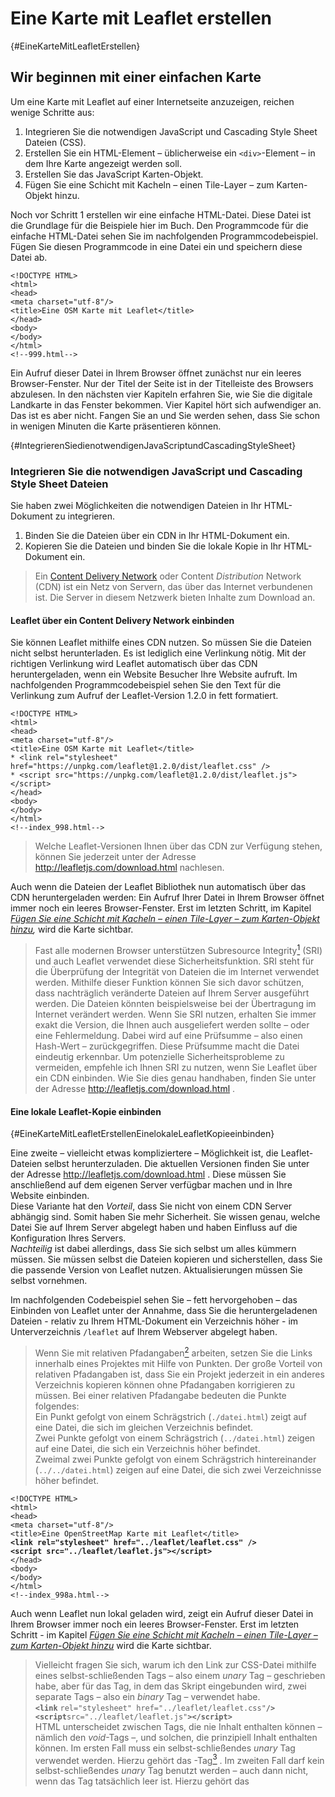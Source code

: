 # Eine Karte mit Leaflet erstellen
[](#){#EineKarteMitLeafletErstellen}

## Wir beginnen mit einer einfachen Karte

Um eine Karte mit Leaflet auf einer Internetseite anzuzeigen, 
reichen wenige Schritte aus:

1. Integrieren Sie die notwendigen JavaScript und Cascading Style Sheet Dateien (CSS). 
2. Erstellen Sie ein HTML-Element – üblicherweise ein `<div>`-Element – in dem Ihre Karte angezeigt werden soll. 
3. Erstellen Sie das JavaScript Karten-Objekt. 
4. Fügen Sie eine Schicht mit Kacheln – einen Tile-Layer – zum Karten-Objekt hinzu. 
 
Noch vor Schritt 1 erstellen wir eine einfache HTML-Datei. 
Diese Datei ist die Grundlage für die Beispiele hier im Buch. 
Den Programmcode für die einfache HTML-Datei sehen Sie im nachfolgenden 
Programmcodebeispiel. Fügen Sie diesen Programmcode in eine Datei ein und 
speichern diese Datei ab.

```
<!DOCTYPE HTML>
<html>
<head>
<meta charset="utf-8"/>
<title>Eine OSM Karte mit Leaflet</title>
</head>
<body>
</body>
</html>
<!--999.html-->
```

Ein Aufruf dieser Datei in Ihrem Browser öffnet zunächst nur ein 
leeres Browser-Fenster. Nur der Titel der Seite ist in der Titelleiste des 
Browsers abzulesen. In den nächsten vier Kapiteln erfahren Sie, wie Sie die 
digitale Landkarte in das Fenster bekommen. Vier Kapitel hört sich aufwendiger 
an. Das ist es aber nicht. Fangen Sie an und Sie werden sehen, dass Sie schon 
in wenigen Minuten die Karte präsentieren können.

[](#){#IntegrierenSiedienotwendigenJavaScriptundCascadingStyleSheet}
### Integrieren Sie die notwendigen JavaScript und Cascading Style Sheet Dateien

Sie haben zwei Möglichkeiten die notwendigen Dateien in Ihr HTML-Dokument zu integrieren.

1. Binden Sie die Dateien über ein CDN in Ihr HTML-Dokument ein. 
2. Kopieren Sie die Dateien und binden Sie die lokale Kopie in Ihr HTML-Dokument ein. 

> Ein [Content Delivery Network](https://de.wikipedia.org/wiki/Content_Delivery_Network) 
oder Content *Distribution* Network (CDN) ist ein
Netz von Servern, das über das Internet verbundenen ist. Die
Server in diesem Netzwerk bieten Inhalte zum Download an.

#### Leaflet über ein Content Delivery Network einbinden

Sie können Leaflet mithilfe eines CDN nutzen. So müssen Sie die Dateien 
nicht selbst herunterladen. Es ist lediglich eine Verlinkung nötig. 
Mit der richtigen Verlinkung wird Leaflet automatisch über das CDN heruntergeladen, 
wenn ein Website Besucher Ihre Website aufruft. Im nachfolgenden Programmcodebeispiel 
sehen Sie den Text für die Verlinkung zum Aufruf der Leaflet-Version 1.2.0 in 
fett formatiert.

```
<!DOCTYPE HTML>
<html>
<head>
<meta charset="utf-8"/>
<title>Eine OSM Karte mit Leaflet</title>
* <link rel="stylesheet" href="https://unpkg.com/leaflet@1.2.0/dist/leaflet.css" />
* <script src="https://unpkg.com/leaflet@1.2.0/dist/leaflet.js"></script>
</head>
<body>
</body>
</html>
<!--index_998.html-->
```

> Welche Leaflet-Versionen Ihnen über das CDN zur Verfügung stehen, können
Sie jederzeit unter der Adresse http://leafletjs.com/download.html
nachlesen.

Auch wenn die Dateien der Leaflet Bibliothek nun automatisch über das CDN heruntergeladen werden: 
Ein Aufruf Ihrer Datei in Ihrem Browser öffnet immer noch ein leeres Browser-Fenster. 
Erst im letzten Schritt, im Kapitel *[Fügen Sie eine Schicht mit Kacheln – einen Tile-Layer – zum Karten-Objekt hinzu](#FuegenSieEineSchichtMitKachelnHinzu),* wird die Karte sichtbar.

> Fast alle modernen Browser unterstützen Subresource Integrity[^1] (SRI) und auch 
Leaflet verwendet diese
Sicherheitsfunktion. SRI steht für die Überprüfung der Integrität
von Dateien die im Internet verwendet werden. Mithilfe dieser
Funktion können Sie sich davor schützen, dass nachträglich veränderte Dateien auf Ihrem
Server ausgeführt werden. Die Dateien könnten beispielsweise bei der Übertragung im Internet verändert werden. Wenn Sie SRI nutzen, erhalten Sie immer exakt die Version, die
Ihnen auch ausgeliefert werden sollte – oder eine
Fehlermeldung. Dabei wird auf eine Prüfsumme – also einen
Hash-Wert – zurückgegriffen. Diese Prüfsumme macht die Datei eindeutig erkennbar. Um potenzielle Sicherheitsprobleme zu vermeiden, empfehle ich
Ihnen SRI zu nutzen, wenn Sie Leaflet über ein CDN einbinden. Wie
Sie dies genau handhaben, finden Sie unter der Adresse http://leafletjs.com/download.html .

#### Eine lokale Leaflet-Kopie einbinden
[](#){#EineKarteMitLeafletErstellenEinelokaleLeafletKopieeinbinden}

Eine zweite – vielleicht etwas kompliziertere – Möglichkeit ist, die 
Leaflet-Dateien selbst herunterzuladen. Die aktuellen Versionen finden Sie unter 
der Adresse http://leafletjs.com/download.html . Diese müssen Sie anschließend auf 
dem eigenen Server verfügbar machen und in Ihre Website einbinden.  
Diese Variante hat den *Vorteil*, dass Sie nicht von einem CDN Server abhängig sind. 
Somit haben Sie mehr Sicherheit. Sie wissen genau, welche Datei Sie auf Ihrem Server 
abgelegt haben und haben Einfluss auf die Konfiguration Ihres Servers.  
*Nachteilig* ist dabei allerdings, dass Sie sich selbst um alles kümmern müssen. 
Sie müssen selbst die Dateien kopieren und sicherstellen, dass Sie die passende 
Version von Leaflet nutzen. Aktualisierungen müssen Sie selbst vornehmen.

Im nachfolgenden Codebeispiel sehen Sie – fett hervorgehoben – das Einbinden von 
Leaflet unter der Annahme, dass Sie die heruntergeladenen Dateien - relativ 
zu Ihrem HTML-Dokument ein Verzeichnis höher - im Unterverzeichnis `/leaflet` auf 
Ihrem Webserver abgelegt haben.

>  Wenn Sie mit relativen Pfadangaben[^2] arbeiten, 
setzen Sie die Links innerhalb eines
Projektes mit Hilfe von Punkten. Der große Vorteil von relativen
Pfadangaben ist, dass Sie ein Projekt jederzeit in ein anderes
Verzeichnis kopieren können ohne Pfadangaben korrigieren zu müssen.
Bei einer relativen Pfadangabe bedeuten die Punkte folgendes:  
Ein Punkt gefolgt von einem Schrägstrich (`./datei.html`) zeigt auf
eine Datei, die sich im gleichen Verzeichnis befindet.  
Zwei Punkte gefolgt von einem Schrägstrich (`../datei.html`)
zeigen auf eine Datei, die sich ein Verzeichnis höher
befindet.  
Zweimal zwei Punkte gefolgt von einem Schrägstrich
hintereinander (`../../datei.html`) 
zeigen auf eine Datei, die sich zwei Verzeichnisse höher befindet.

`<!DOCTYPE HTML>`  
`<html>`  
`<head>`  
`<meta charset="utf-8"/>`  
`<title>Eine OpenStreetMap Karte mit Leaflet</title>`  
**`<link rel="stylesheet" href="../leaflet/leaflet.css" />`**  
**`<script src="../leaflet/leaflet.js"></script>`**  
`</head>`  
`<body>`  
`</body>`  
`</html>`  
`<!--index_998a.html-->`  


Auch wenn Leaflet nun lokal geladen wird, zeigt ein Aufruf dieser Datei in Ihrem Browser 
immer noch ein leeres Browser-Fenster. Erst im letzten Schritt - 
im Kapitel *[Fügen Sie eine Schicht mit Kacheln – einen Tile-Layer – zum Karten-Objekt hinzu](#FuegenSieEineSchichtMitKachelnHinzu)*  wird die Karte sichtbar.

> Vielleicht fragen Sie sich, warum ich den Link zur CSS-Datei mithilfe 
eines selbst-schließenden Tags – also einem *unary* Tag – geschrieben habe, 
aber für das Tag, in dem das Skript eingebunden wird, zwei separate 
Tags – also ein *binary*
Tag – verwendet habe.  
**`<link`** `rel="stylesheet" href="../leaflet/leaflet.css"`**`/>`**  
**`<script`**`src="../leaflet/leaflet.js"`**`></script>`**  
HTML unterscheidet zwischen Tags, die nie
Inhalt enthalten können – nämlich den *void*-Tags –, und
solchen, die prinzipiell Inhalt enthalten können. Im ersten Fall
muss ein selbst-schließendes *unary* Tag verwendet werden.
Hierzu gehört das <link>-Tag[^3] .
Im zweiten Fall darf kein selbst-schließendes *unary* Tag
benutzt werden – auch dann nicht, wenn das Tag tatsächlich leer
ist. Hierzu gehört das <script>-Tag[^4] .


#### Leaflet performant einbinden – defer oder async

In diesem Kapitel erkläre ich Ihnen, wie Sie Leaflet in Ihre Website einbinden 
können, ohne den Ladeprozess der Webseite zu unterbrechen. Falls Sie noch unsicher 
in der Anwendung von JavaScript sind, überspringen Sie dieses Kapitel am 
besten erst einmal. Das Beachten der Performance sollten Sie erst angehen, 
wenn Sie die ersten Karten selbst erstellt haben.

##### Was passiert genau, wenn eine Website geladen wird die im Kopfbereich ein Skript einbindet?

Sehen wir uns zunächst einmal an, was genau passiert, wenn ein Browser eine 
Website mit einem `<script>`-Tag lädt.

1. Als erstes lädt der Browser den Text der HTML-Seite. 
2. Als nächstes beginnt er, den HTML-Code zu analysieren, also zu parsen. 
3. Nun trifft der Parser auf das `<script>`-Tag, welches auf eine externe Skript-Datei verweist. 
4. Der Browser fordert die Skript-Datei an. Einstweilen blockiert und stoppt der Parser seine Arbeit. 
5. Je nach Größe der Datei ist das Skript nach einiger Zeit vollständig heruntergeladen und wird anschließend ausgeführt. 
6. Nun endlich kann der Parser seine Arbeit fortsetzten und den Rest des 
HTML-Dokuments analysieren und am Ende im Browser anzeigen. 

Wenn Sie sich diese Abfolge ansehen, können Sie sich vorstellen, dass Punkt vier 
das performante Laden der Website negativ beeinflusst. Der Ladevorgang der Website 
macht praktisch eine Pause. Solange bis alle Skripte heruntergeladen sind, passiert 
nichts mehr. Und wenn es eine Sache gibt, die Website-Besucher und Suchmaschinen nicht 
mögen, dann ist dies die Wartezeit beim Aufbau der Website.

##### Wie können Sie die Ladezeit positiv beeinflussen?

Um das im vorherigen Abschnitt beschriebene Problem zu umgehen wurde früher oft empfohlen, den JavaScript-Code möglichst nah am schließenden `<body>`-Tag in die Website zu integrieren. Zu dieser Empfehlung gibt es mit HTML5 zwei gute Alternativen – nämlich die Attribute `defer` und `async`.

Sofern Sie das Attribut `defer`[^5] verwenden, wird das Skript ausgeführt, wenn das HTML-Dokument geladen und für die Ansicht umgewandelt - also geparst - ist. Zum anderen können Sie das Attribut `async`[^6] einsetzten. Mit `async` wird Ihr Skript asynchron mit dem HTML-Dokument ausgeführt. Wenn Sie keines dieser Attribute explizit angegeben, wird erst das vollständige Skript geladen und ausgeführt und erst dann wird das Laden und Parsen des HTML-Dokuments fortgesetzt.

##### Was sollten Sie beim Einsatz von defer oder async mit Leaflet beachten?

Wenn Sie Ihre Karte auf Ihrer Website anzeigen, werden Sie nicht nur das 
Leaflet-Skript laden. Sie werden später noch eigenen JavaSript-Code schreiben. 
Dieser eigene Code setzt das Laden des Leaflet-Skripts voraus. 
Aus diesem Grund müssen Sie sicherstellen, dass die Leaflet Bibliothek vollständig 
geladen ist, bevor Ihr eigener Code ausgeführt wird. Dies können Sie mithilfe 
des *Eventhandlers*[^7]: `load`[^8].  

Obwohl Ihr eigenes Skript voraussetzt, dass Leaflet vollständig geladen ist, 
können Sie das Attribut `async` verwenden. Sehen Sie selbst: Das folgende einfache 
Beispiel zeigt es Ihnen.

`<html>`  
`<head>`  
`<title>Eine OpenStreetMap Karte mit Leaflet</title>`  
`<link rel="stylesheet" href="https://unpkg.com/leaflet@1.3.3/dist/leaflet.css"/>`  
`</head>`  
`<body>`  
`<div id="map" style="width: 600px; height: 400px"></div>`  
`<script src="mymap_99.js" **async**></script>`  
`<script src="https://unpkg.com/leaflet@1.3.3/dist/leaflet.js" **async**></script>`  
`</body>`  
`</html>`  
`<!--mymap_99.html-->`  

In ihrem eigenen Skript `mymap_99.js` müssen Sie mithilfe 
von `window.addEventListener('load', function() ... )` das Laden des 
vollständigen HTML-Dokuments abwarte.

**`window.addEventListener('load', function()`**
`{`  
`var map = L.map('map',`  
`{`  
`center: [50.27264, 7.26469],`  
`zoom: 10`  
`});`  
`L.tileLayer('http://{s}.tile.osm.org/{z}/{x}/{y}.png').addTo(map);`  
`},`  
`false);`  
`<!--mymap_99.js-->`  

Alle weiteren Beispiele hier im Buch habe ich ohne das Attribut `async` 
erstellt, weil ich den Schwerpunkt auf die Verwendung von Leaflet 
selbst setzen wollte.

### Erstellen Sie ein Element in dem Ihre Karte angezeigt werden soll

Das Einfügen eines HTML-Elements in unser Grundgerüst dürfte für Sie kein Problem 
darstellen. Der Vollständigkeit halber habe ich diesen Schritt hier trotzdem eingefügt.

Setzen Sie ein `<div>`-Element mit einer bestimmten `ID` an die Stelle in Ihrem 
HTML-Dokument, an der Sie Ihre Karte anzeigen möchten. 
Stellen Sie dabei sicher, dass das `<div>`-Element, also der Kartencontainer, 
eine definierte Höhe hat.

> Der einfachste Weg einem HTML-Element eine feste Höhe zuzuordnen, ist das `style`-Attribut
– also direkt im HTML-Element selbst. Weil hier im Buch *Leaflet* das
Hauptthema ist, verwende ich für das Einbinden von Stylesheets in
den Beispielen diese einfache Methode. Durch das direkte Festlegen von
Formaten gehen allerdings im praktischen Einsatz viele Vorteile
verloren. Alternative Varianten zum Einbinden von Stylesheets finden
Sie unter anderem unter der Adresse https://wiki.selfhtml.org/wiki/CSS/alternative_Stylesheets .

Im nachfolgenden Programmcodeausschnitt sehen Sie die relevante Zeile fett formatiert.

`<!DOCTYPE HTML>`  
`<html>`  
`<head>`  
`<title>Eine OpenStreetMap Karte mit Leaflet</title>`  
`<link rel="stylesheet" href="../leaflet/leaflet.css"/>`  
`<script src="../leaflet/leaflet.js"></script>`  
`</head>`  
`<body>`  
**`<div style="height: 180px;" id="mapid"></div>`**  
`</body>`   
`</html>`  
`<!--index_997.html-->`  

So, nun ist das HTML-Dokument bereit ein Leaflet Kartenobjekt zu initialisieren 
und interessante Dinge mit ihm anzustellen.

### Erstellen Sie das Karten-Objekt

Nun wird es spannend. Wir erstellen das erste Skript. Dabei beginnen wir mit dem 
Erstellen des Karten-Objektes. Im nachfolgenden Programmcodeausschnitt sehen Sie die erste Zeile des Skripts fett formatiert.

`<!DOCTYPE HTML>`  
`<html>`  
`<head>`  
`<title>Eine OpenStreetMap Karte mit Leaflet</title>`  
`<link rel="stylesheet" href="../leaflet/leaflet.css"/>`  
`<script src="../leaflet/leaflet.js"></script>`  
`</head>`  
`<body>`  
`<div style="height: 180px;" id="mapid"></div>`  
**`<script>`**  
**`var mymap = L.map('mapid').setView([50.27264, 7.26469], 13);`**  
**`</script>`**  
`</body>`  
`</html>`  
`<!--index_996.html-->`  


Was haben wir genau gemacht? Wir haben mit dem Befehl `var mymap = L.map('mapid')` 
ein neues Objekt – oder eine neue Instanz – der Klasse `map` erstellt und 
dieser den Namen `mymap` gegeben.

[](#){#Fabrikmethode1}
> Sie frage sich nun vielleicht, wie wir 
eine neue Instanz ohne die Verwendung des Schlüsselwortes **`new`** 
erstellen konnten? Die Antwort ist einfach: Die Leaflet-Klassen sind mit 
einem Großbuchstaben – beispielsweise **`L.Map`**–benannt und diese 
müssen mit `new` erstellt werden. Es gibt aber Shortcuts mit Kleinbuchstaben
 – **`L.map`** – die aus Bequemlichkeitsgründen von den Leaflet-Programmierern
für Sie erstellt wurden. Leaflet setzt hier das Entwurfsmuster Fabrikmethode[^9] 
(englisch factory method) ein. Das Muster beschreibt, wie ein Objekt
durch Aufruf einer Methode anstatt durch direkten Aufruf eines Konstruktors erzeugt wird.  
Wollen Sie sich dies selbst ansehen? Die Funktion `L.map()` der Klasse `L.Map` 
finden Sie auf Github ganz am Ende in der Datei `map.js`[^10]. Ein weiteres Beispiel 
finden Sie zu Beginn des Kapitels [Custom Markers](#Fabrikmethode2).

Das Festlegen des Kartenmittelpunktes mithilfe der Koordinaten `[50.27264, 7.26469]` 
und der Methode `setView()  `und die Angabe der Zoomstufe 13 ist optional. 
Ich empfehle Ihnen, diese Werte immer mitzugeben. 
Denn: Es ist für jeden ärgerlich eine Karte zu sehen, die die ganze Welt anzeigt – 
die relevanten Daten befinden sich aber alle in Gering, einem kleinen Dorf 
in der deutschen Eifel.

> Sagen Ihnen die  *Koordinaten*  in der Form [50.27264, 7.26469] nichts und möchten 
Sie gerne mehr zum Thema geografische Koordinaten erfahren? Dann lesen den Exkurs 
im Kapitel [Exkurs: Geographische Koordinaten](./exkurs-geografische-koordinaten#ExkursGeografischeKoordinaten).

Sie verfügen nun über ein Leaflet Karten-Objekt, mit dem Sie eine Karte anzeigen können. Sie müssen dem  *Karten-Objekt* noch mitteilen, welches  *Kartenbild* - also welche Grafiken - es anzeigen soll. Dies tun Sie, indem Sie eine Schicht mit Kacheln, also einen *Tile-Layer*, zum Karten-Objekt hinzufügen. Wie Sie dies genau tun, zeige ich Ihnen im nächsten Kapitel.

[](#){#FuegenSieEineSchichtMitKachelnHinzu}
### Fügen Sie eine Schicht mit Kacheln – einen Tile-Layer – zum Karten-Objekt hinzu

Der letzte Schritt beim Erstellen der Karte ist das Hinzufügen der Kachel-Schicht. Diese Schicht – oder dieser Layer – kann als eine Art Basiskarte angesehen werden. Es handelt sich um die Grafiken, auf der die Geoobjekte, die wir hier im Buch erarbeiten, dargestellt werden. Also die Imagedateien.

Kacheln zum Anzeigen in einem digitalen Kartenobjekt werden als Service von unterschiedlichen Providern angeboten. Im nächsten Kapitel werde ich Ihnen genauer erläutert, dass diese Kacheln normalerweise als 256 Pixel x 256 Pixel Images angeboten werden und warum die URL zum Aufruf der Kacheln die etwas kryptisch wirkenden Zeichen  `/{z}/{x}/{y}.png`  enthält.

Ich verwende hier das Angebot von http://www.openstreetmap.org zur Darstellung der Karte. Den Programmcode zum Einbinden der Imagedateien vom OpenStreetMap Tile-Server habe ich für Sie im nachfolgenden Programmcodebeispiel fett hervorgehoben. Die rechtlichen Voraussetzungen zur Verwendung der Kacheln des Openstreetmap-Servers finden Sie unter der Adresse https://operations.osmfoundation.org/policies/tiles.

`<!DOCTYPE HTML>`  
`<html>`  
`<head>`  
`<title>Eine OpenStreetMap Karte mit Leaflet</title>`  
`<link rel="stylesheet" href="https://unpkg.com/leaflet@1.1.0/dist/leaflet.css"/>`  
`<script src="https://unpkg.com/leaflet@1.1.0/dist/leaflet.js"></script>`  
`</head>`  
`<body>`  
`<div style="height: 180px;" id="mapid"></div>`  
`<script>`  
`var mymap = L.map('mapid').setView([50.27264, 7.26469], 13);`  
**`L.tileLayer('http://{s}.tile.osm.org/{z}/{x}/{y}.png').addTo(mymap);`**  
`</script>`  
`</body>`  
`</html>`  
`<!--index_995.html-->`  

Was haben wir genau gemacht? Wir haben ein `TileLayer`-Objekt erstellt und diesem 
die URL des OpenStreetMap-Servers übergeben. Außerdem haben wir die 
Methode  `addTo()`  aufgerufen und dieser Methode unser Karten-Objekt  `mymap`  
als Parameter übergeben. So weiß Leaflet nun genau, welche Bilder es wo abrufen 
soll und kann die Kartenschicht zeichnen.

> Leaflet ist so programmiert, dass Sie die
verschiedenen Methoden verketten können. Dies ist möglich, weil die
unterschiedlichen Methoden Objekte zurückgeben, die wieder
Funktionen enthalten.
So konnten wir `.addTo(mymap)` einfach an `L.tileLayer('http://{s}.tile.osm.org/{z}/{x}/{y}.png')` anhängen.
Alternativ hätten wir zuerst ein TileLayer Objekt erstellen müssen und 
hätten erst im nächsten Schritt die Methode `addTo()` aufrufen können.  
`var x = L.tileLayer('http://{s}.tile.osm.org/{z}/{x}/{y}.png');`  
`x.addTo(mymap);`

Fertig! Sie haben nun eine vollständige Karte erstellt. Zählen Sie nach: 
In diesen vier Schritten haben Sie gerade einmal fünf Zeilen Programmcode eingegeben.

Standardmäßig – wir haben ja bisher noch keine Optionen übergeben –  sind alle 
Maus- und Touch-Interaktionen auf der Karte aktiviert. Sie können die Karte 
vergrößern und verkleinern und in der rechten unteren Ecke befindet sich ein 
Hinweis darauf, dass die Karte mit Leaflet erstellt wurde.
Sie können nun die ganze Welt auf dieser Karte erkunden.
In der nachfolgenden Abbildung sehen Sie diese Karte – so sollte diese bei Ihnen aussehen, wenn Sie meinem Beispiel gefolgt sind.

![Screenshot der eine Landkarte mit Leaflet anzeigt](../media/images/997.png)
*Abbildung: Screenshot der eine Landkarte mit Leaflet anzeigt.*

Bevor wir die Karte nun weiter bearbeiten, sehen wir uns ein bisschen Theorie an. 
Falls Sie keine Theorie mögen, können sie sofort praktisch 
im Kapitel [Die Karte mit Daten bestücken](../die-karte-mit-daten#DieKarteMitDatenBestuecken)  
weitermachen.

[^1]: https://en.wikipedia.org/wiki/Subresource_Integrity
[^2]: http://wiki.selfhtml.org/wiki/HTML/Regeln/Referenzieren_in_HTML#Mit_relativen_Pfadangaben_relativ_zum_Basis-URI_referenzieren
[^3]: https://dev.w3.org/html5/html-author/#the-link-element (engl.)
[^4]: https://dev.w3.org/html5/html-author/#scripting (engl.)
[^5]: https://wiki.selfhtml.org/wiki/Referenz:HTML/Attribute/defer
[^6]: https://wiki.selfhtml.org/wiki/Referenz:HTML/Attribute/async
[^7]: https://wiki.selfhtml.org/wiki/HTML/Eventhandler
[^8]: http://wiki.selfhtml.org/wiki/JavaScript/DOM/Event/load
[^9]: https://de.wikipedia.org/wiki/Fabrikmethode
[^10]: https://github.com/Leaflet/Leaflet/blob/master/src/map/Map.js

*[CSS]: Cascading Style Sheet
*[CDN]: Delivery Network
*[DOM]: Document Object ModelOM
*[HTML]: Hypertext Markup Language
*[W3C]: World Wide Web Consortium
*[WHATWG]: Web Hypertext Application Technology Working Group